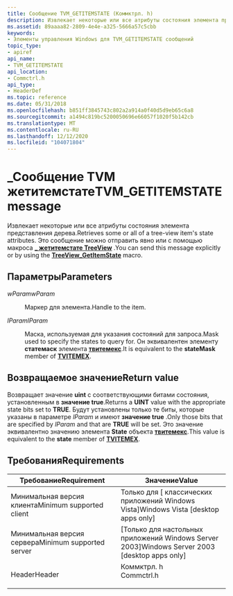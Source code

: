 ```yaml
---
title: Сообщение TVM_GETITEMSTATE (Коммктрл. h)
description: Извлекает некоторые или все атрибуты состояния элемента представления дерева. Это сообщение можно отправить явно или с помощью \_ макроса Жетитемстате TreeView.
ms.assetid: 89aaaa82-2809-4e4e-a325-5666a57c5cbb
keywords:
- Элементы управления Windows для TVM_GETITEMSTATE сообщений
topic_type:
- apiref
api_name:
- TVM_GETITEMSTATE
api_location:
- Commctrl.h
api_type:
- HeaderDef
ms.topic: reference
ms.date: 05/31/2018
ms.openlocfilehash: b851ff3845743c802a2a914a0f40d5d9eb65c6a8
ms.sourcegitcommit: a1494c819bc5200050696e66057f1020f5b142cb
ms.translationtype: MT
ms.contentlocale: ru-RU
ms.lasthandoff: 12/12/2020
ms.locfileid: "104071804"
---
```

# <a name="tvm_getitemstate-message"></a><span data-ttu-id="ee49c-105">\_Сообщение TVM жетитемстате</span><span class="sxs-lookup"><span data-stu-id="ee49c-105">TVM\_GETITEMSTATE message</span></span>

<span data-ttu-id="ee49c-106">Извлекает некоторые или все атрибуты состояния элемента представления дерева.</span><span class="sxs-lookup"><span data-stu-id="ee49c-106">Retrieves some or all of a tree-view item's state attributes.</span></span> <span data-ttu-id="ee49c-107">Это сообщение можно отправить явно или с помощью макроса [**\_ жетитемстате TreeView**](/windows/desktop/api/Commctrl/nf-commctrl-treeview_getitemstate) .</span><span class="sxs-lookup"><span data-stu-id="ee49c-107">You can send this message explicitly or by using the [**TreeView\_GetItemState**](/windows/desktop/api/Commctrl/nf-commctrl-treeview_getitemstate) macro.</span></span>

## <a name="parameters"></a><span data-ttu-id="ee49c-108">Параметры</span><span class="sxs-lookup"><span data-stu-id="ee49c-108">Parameters</span></span>

<dl> <dt>

<span data-ttu-id="ee49c-109">*wParam*</span><span class="sxs-lookup"><span data-stu-id="ee49c-109">*wParam*</span></span> 
</dt> <dd>

<span data-ttu-id="ee49c-110">Маркер для элемента.</span><span class="sxs-lookup"><span data-stu-id="ee49c-110">Handle to the item.</span></span>

</dd> <dt>

<span data-ttu-id="ee49c-111">*lParam*</span><span class="sxs-lookup"><span data-stu-id="ee49c-111">*lParam*</span></span> 
</dt> <dd>

<span data-ttu-id="ee49c-112">Маска, используемая для указания состояний для запроса.</span><span class="sxs-lookup"><span data-stu-id="ee49c-112">Mask used to specify the states to query for.</span></span> <span data-ttu-id="ee49c-113">Он эквивалентен элементу **статемаск** элемента [**твитемекс**](/windows/win32/api/commctrl/ns-commctrl-tvitemexa).</span><span class="sxs-lookup"><span data-stu-id="ee49c-113">It is equivalent to the **stateMask** member of [**TVITEMEX**](/windows/win32/api/commctrl/ns-commctrl-tvitemexa).</span></span>

</dd> </dl>

## <a name="return-value"></a><span data-ttu-id="ee49c-114">Возвращаемое значение</span><span class="sxs-lookup"><span data-stu-id="ee49c-114">Return value</span></span>

<span data-ttu-id="ee49c-115">Возвращает значение **uint** с соответствующими битами состояния, установленным в **значение true**.</span><span class="sxs-lookup"><span data-stu-id="ee49c-115">Returns a **UINT** value with the appropriate state bits set to **TRUE**.</span></span> <span data-ttu-id="ee49c-116">Будут установлены только те биты, которые указаны в параметре *lParam* и имеют **значение true** .</span><span class="sxs-lookup"><span data-stu-id="ee49c-116">Only those bits that are specified by *lParam* and that are **TRUE** will be set.</span></span> <span data-ttu-id="ee49c-117">Это значение эквивалентно значению элемента **State** объекта [**твитемекс**](/windows/win32/api/commctrl/ns-commctrl-tvitemexa).</span><span class="sxs-lookup"><span data-stu-id="ee49c-117">This value is equivalent to the **state** member of [**TVITEMEX**](/windows/win32/api/commctrl/ns-commctrl-tvitemexa).</span></span>

## <a name="requirements"></a><span data-ttu-id="ee49c-118">Требования</span><span class="sxs-lookup"><span data-stu-id="ee49c-118">Requirements</span></span>



| <span data-ttu-id="ee49c-119">Требование</span><span class="sxs-lookup"><span data-stu-id="ee49c-119">Requirement</span></span> | <span data-ttu-id="ee49c-120">Значение</span><span class="sxs-lookup"><span data-stu-id="ee49c-120">Value</span></span> |
|-------------------------------------|---------------------------------------------------------------------------------------|
| <span data-ttu-id="ee49c-121">Минимальная версия клиента</span><span class="sxs-lookup"><span data-stu-id="ee49c-121">Minimum supported client</span></span><br/> | <span data-ttu-id="ee49c-122">Только для \[ классических приложений Windows Vista\]</span><span class="sxs-lookup"><span data-stu-id="ee49c-122">Windows Vista \[desktop apps only\]</span></span><br/>                                        |
| <span data-ttu-id="ee49c-123">Минимальная версия сервера</span><span class="sxs-lookup"><span data-stu-id="ee49c-123">Minimum supported server</span></span><br/> | <span data-ttu-id="ee49c-124">\[Только для настольных приложений Windows Server 2003\]</span><span class="sxs-lookup"><span data-stu-id="ee49c-124">Windows Server 2003 \[desktop apps only\]</span></span><br/>                                  |
| <span data-ttu-id="ee49c-125">Header</span><span class="sxs-lookup"><span data-stu-id="ee49c-125">Header</span></span><br/>                   | <dl> <span data-ttu-id="ee49c-126"><dt>Коммктрл. h</dt></span><span class="sxs-lookup"><span data-stu-id="ee49c-126"><dt>Commctrl.h</dt></span></span> </dl> |



 

 





